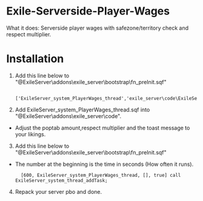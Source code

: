 # Exile-Serverside-Player-Wages

What it does: Serverside player wages with safezone/territory check and respect multiplier. 

# Installation
1. Add this line below to "\@ExileServer\addons\exile_server\bootstrap\fn_preInit.sqf"

        ['ExileServer_system_PlayerWages_thread','exile_server\code\ExileServer_system_PlayerWages_thread.sqf',false],

2.  Add ExileServer_system_PlayerWages_thread.sqf into "\@ExileServer\addons\exile_server\code\".
- Adjust the poptab amount,respect multiplier and the toast message to your likings.

3. Add this line below to "\@ExileServer\addons\exile_server\bootstrap\fn_preInit.sqf"
- The number at the beginning is the time in seconds (How often it runs).

        [600, ExileServer_system_PlayerWages_thread, [], true] call ExileServer_system_thread_addTask;

4. Repack your server pbo and done.
